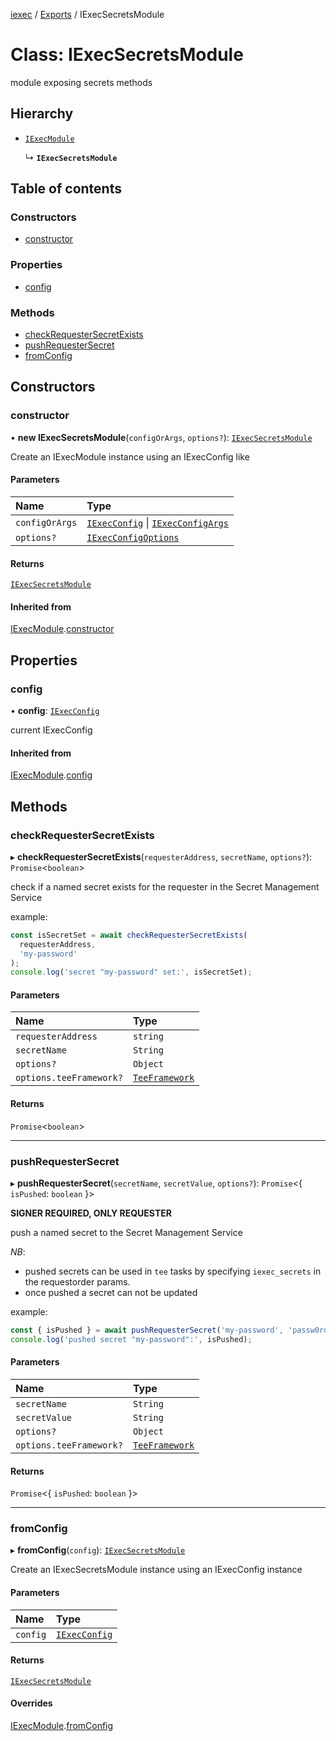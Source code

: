 [iexec](../README.md) / [Exports](../modules.md) / IExecSecretsModule

# Class: IExecSecretsModule

module exposing secrets methods

## Hierarchy

- [`IExecModule`](IExecModule.md)

  ↳ **`IExecSecretsModule`**

## Table of contents

### Constructors

- [constructor](IExecSecretsModule.md#constructor)

### Properties

- [config](IExecSecretsModule.md#config)

### Methods

- [checkRequesterSecretExists](IExecSecretsModule.md#checkrequestersecretexists)
- [pushRequesterSecret](IExecSecretsModule.md#pushrequestersecret)
- [fromConfig](IExecSecretsModule.md#fromconfig)

## Constructors

### constructor

• **new IExecSecretsModule**(`configOrArgs`, `options?`): [`IExecSecretsModule`](IExecSecretsModule.md)

Create an IExecModule instance using an IExecConfig like

#### Parameters

| Name           | Type                                                                                     |
| :------------- | :--------------------------------------------------------------------------------------- |
| `configOrArgs` | [`IExecConfig`](IExecConfig.md) \| [`IExecConfigArgs`](../interfaces/IExecConfigArgs.md) |
| `options?`     | [`IExecConfigOptions`](../interfaces/IExecConfigOptions.md)                              |

#### Returns

[`IExecSecretsModule`](IExecSecretsModule.md)

#### Inherited from

[IExecModule](IExecModule.md).[constructor](IExecModule.md#constructor)

## Properties

### config

• **config**: [`IExecConfig`](IExecConfig.md)

current IExecConfig

#### Inherited from

[IExecModule](IExecModule.md).[config](IExecModule.md#config)

## Methods

### checkRequesterSecretExists

▸ **checkRequesterSecretExists**(`requesterAddress`, `secretName`, `options?`): `Promise`<`boolean`\>

check if a named secret exists for the requester in the Secret Management Service

example:

```js
const isSecretSet = await checkRequesterSecretExists(
  requesterAddress,
  'my-password'
);
console.log('secret "my-password" set:', isSecretSet);
```

#### Parameters

| Name                    | Type                                         |
| :---------------------- | :------------------------------------------- |
| `requesterAddress`      | `string`                                     |
| `secretName`            | `String`                                     |
| `options?`              | `Object`                                     |
| `options.teeFramework?` | [`TeeFramework`](../modules.md#teeframework) |

#### Returns

`Promise`<`boolean`\>

---

### pushRequesterSecret

▸ **pushRequesterSecret**(`secretName`, `secretValue`, `options?`): `Promise`<{ `isPushed`: `boolean` }\>

**SIGNER REQUIRED, ONLY REQUESTER**

push a named secret to the Secret Management Service

_NB_:

- pushed secrets can be used in `tee` tasks by specifying `iexec_secrets` in the requestorder params.
- once pushed a secret can not be updated

example:

```js
const { isPushed } = await pushRequesterSecret('my-password', 'passw0rd');
console.log('pushed secret "my-password":', isPushed);
```

#### Parameters

| Name                    | Type                                         |
| :---------------------- | :------------------------------------------- |
| `secretName`            | `String`                                     |
| `secretValue`           | `String`                                     |
| `options?`              | `Object`                                     |
| `options.teeFramework?` | [`TeeFramework`](../modules.md#teeframework) |

#### Returns

`Promise`<{ `isPushed`: `boolean` }\>

---

### fromConfig

▸ **fromConfig**(`config`): [`IExecSecretsModule`](IExecSecretsModule.md)

Create an IExecSecretsModule instance using an IExecConfig instance

#### Parameters

| Name     | Type                            |
| :------- | :------------------------------ |
| `config` | [`IExecConfig`](IExecConfig.md) |

#### Returns

[`IExecSecretsModule`](IExecSecretsModule.md)

#### Overrides

[IExecModule](IExecModule.md).[fromConfig](IExecModule.md#fromconfig)
